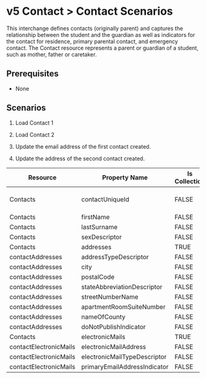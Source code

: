 # v5 Contact > Contact Scenarios

This interchange defines contacts (originally parent) and captures the
relationship between the student and the guardian as well as indicators for the
contact for residence, primary parental contact, and emergency contact. The
Contact resource represents a parent or guardian of a student, such as mother,
father or caretaker.

## Prerequisites

- None

## Scenarios

1. Load Contact 1

2. Load Contact 2

3. Update the email address of the first contact created.

4. Update the address of the second contact created.

| Resource               | Property Name                | Is Collection | Data Type                    | Required / Optional | Scenario 1 <br/>POST                               | Scenario 2 <br/>POST                               | Scenario 3 <br/>PUT                                | Scenario 4 <br/>PUT                                |
| ---------------------- | ---------------------------- | ------------- | ---------------------------- | ------------------- | -------------------------------------------------- | -------------------------------------------------- | -------------------------------------------------- | -------------------------------------------------- |
| Contacts               | contactUniqueId              | FALSE         | string                       | REQUIRED            | \["333333"  if possible<br/><br/>\| system value\] | \["444444"  if possible<br/><br/>\| system value\] | \["333333"  if possible<br/><br/>\| system value\] | \["444444"  if possible<br/><br/>\| system value\] |
| Contacts               | firstName                    | FALSE         | string                       | REQUIRED            | Michael                                            | Alexis                                             | Michael                                            | Alexis                                             |
| Contacts               | lastSurname                  | FALSE         | string                       | REQUIRED            | Jones                                              | Johnson                                            | Jones                                              | Johnson                                            |
| Contacts               | sexDescriptor                | FALSE         | string                       | CONDITIONAL         | Male                                               | Female                                             | Male                                               | Female                                             |
| Contacts               | addresses                    | TRUE          | contactAddress\[\]           | REQUIRED            |                                                    |                                                    |                                                    |                                                    |
| contactAddresses       | addressTypeDescriptor        | FALSE         | addressTypeDescriptor        | REQUIRED            | Home                                               | Home                                               | Home                                               | Home                                               |
| contactAddresses       | city                         | FALSE         | string                       | REQUIRED            | Grand Bend                                         | Grand Bend                                         | Grand Bend                                         | Grand Bend                                         |
| contactAddresses       | postalCode                   | FALSE         | string                       | REQUIRED            | 78834                                              | 78834                                              | 78834                                              | 78834                                              |
| contactAddresses       | stateAbbreviationDescriptor  | FALSE         | stateAbbreviationDescriptor  | REQUIRED            | TX                                                 | TX                                                 | TX                                                 | TX                                                 |
| contactAddresses       | streetNumberName             | FALSE         | string                       | REQUIRED            | 654 Mission Hills                                  | 456 Cedar Street                                   | 654 Mission Hills                                  | 456 Cedar Bend                                     |
| contactAddresses       | apartmentRoomSuiteNumber     | FALSE         | string                       | REQUIRED            | 100                                                |                                                    | 100                                                |                                                    |
| contactAddresses       | nameOfCounty                 | FALSE         | string                       | CONDITIONAL         | WILLISTON                                          | WILLISTON                                          | WILLISTON                                          | WILLISTON                                          |
| contactAddresses       | doNotPublishIndicator        | FALSE         | boolean                      | REQUIRED            | TRUE                                               |                                                    | TRUE                                               |                                                    |
| Contacts               | electronicMails              | TRUE          | contactElectronicMail\[\]    | REQUIRED            |                                                    |                                                    |                                                    |                                                    |
| contactElectronicMails | electronicMailAddress        | FALSE         | string                       | REQUIRED            | <michaeljones@example.com>                         | <alexisjohnson@example.com>                        | <mJones@example.com>                               | <alexisjohnson@example.com>                        |
| contactElectronicMails | electronicMailTypeDescriptor | FALSE         | electronicMailTypeDescriptor | CONDITIONAL         | Home/Personal                                      | Home/Personal                                      | Home/Personal                                      | Home/Personal                                      |
| contactElectronicMails | primaryEmailAddressIndicator | FALSE         | boolean                      | REQUIRED            | TRUE                                               |                                                    | TRUE                                               |                                                    |
